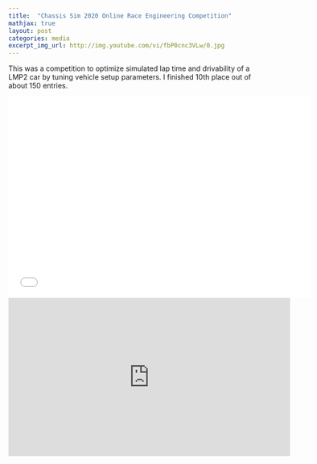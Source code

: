 ```yaml
---
title:  "Chassis Sim 2020 Online Race Engineering Competition"
mathjax: true
layout: post
categories: media
excerpt_img_url: http://img.youtube.com/vi/fbP0cnc3VLw/0.jpg
---
```


This was a competition to optimize simulated lap time and drivability of a LMP2 car by tuning vehicle setup parameters.
I finished 10th place out of about 150 entries.

<iframe width="600" height="400" src="/assets/images/fig_SA_Curve.html" frameborder="0"></iframe>

<iframe width="560" height="315" src="https://www.youtube-nocookie.com/embed/fbP0cnc3VLw" title="YouTube video player" frameborder="0" allow="accelerometer; autoplay; clipboard-write; encrypted-media; gyroscope; picture-in-picture" allowfullscreen></iframe>




